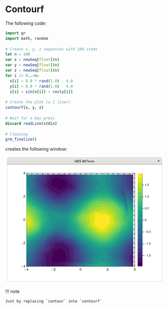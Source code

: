 # Contourf

The following code:
```nim
import gr
import math, random

# Create x, y, z sequences with 100 items
let n = 100
var x = newSeq[float](n)
var y = newSeq[float](n)
var z = newSeq[float](n)
for i in 0..<n:
  x[i] = 8.0 * rand(1.0) - 4.0
  y[i] = 8.0 * rand(1.0) - 4.0
  z[i] = sin(x[i]) + cos(y[i])

# Create the plot (a 1 liner)
contourf(x, y, z)

# Wait for a key press
discard readLine(stdin)   

# Cleaning
grm_finalize()
```

creates the following window:

![Contour](imgs/contourf.png)


!!! note

    Just by replacing `contour` into `contourf`